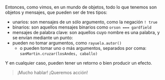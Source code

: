 Entonces, como vimos, en un mundo de objetos, todo lo que tenemos son objetos y mensajes, que pueden ser de tres tipos: 

* unarios: son mensajes de un sólo argumento, como la negación `! true`
* binarios: son aquellos mensajes binarios como `orson === gardfield`
* mensajes de palabra clave: son aquellos cuyo nombre es una palabra, y se envían mediante un punto:
* pueden no tomar argumentos, como `rayuela.autor()`
  * o pueden tomar uno o más argumentos, separados por coma: `sanMartin.cruzar(losAndes, caballo)`

Y en cualquier caso, pueden tener un retorno o bien producir un efecto. 

> ¡Mucho hablar! ¡Queremos acción!
>  
>